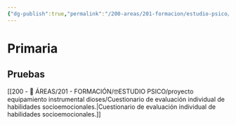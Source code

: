 ```yaml
---
{"dg-publish":true,"permalink":"/200-areas/201-formacion/estudio-psico/proyecto-equipamiento-instrumental-dioses/evaluacion-de-la-convivencia-escolar/","dgPassFrontmatter":true}
---
```


# Primaria
## Pruebas
[[200 - 📌 ÁREAS/201 - FORMACIÓN/🤓ESTUDIO PSICO/proyecto equipamiento instrumental dioses/Cuestionario de evaluación individual de habilidades socioemocionales.\|Cuestionario de evaluación individual de habilidades socioemocionales.]]
